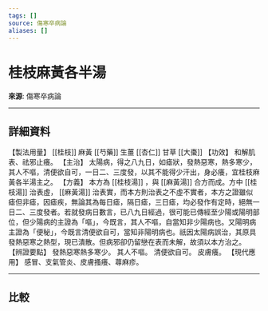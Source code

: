 ```yaml
---
tags: []
source: 傷寒卒病論
aliases: []
---
```


# 桂枝麻黃各半湯

**來源**: 傷寒卒病論  

---

## 詳細資料
【製法用量】 [[桂枝]] 麻黃 [[芍藥]] 生薑 [[杏仁]] 甘草 [[大棗]] 【功效】
和解肌表、祛邪止癢。
【主治】
太陽病，得之八九日，如瘧狀，發熱惡寒，熱多寒少，其人不嘔，清便欲自可，一日二、三度發，以其不能得少汗出，身必癢，宜桂枝麻黃各半湯主之。
【方義】
本方為 [[桂枝湯]] ，與 [[麻黃湯]] 合方而成。方中 [[桂枝湯]] 治表虛， [[麻黃湯]] 治表實，而本方則治表之不虛不實者，本方之證雖似瘧但非瘧，因瘧疾，無論其為每日瘧，隔日瘧，三日瘧，均必發作有定時，絕無一日二、三度發者。若就發病日數言，已八九日經過，很可能已傳經至少陽或陽明部位，但少陽病的主證為「嘔」，今既言，其人不嘔，自當知非少陽病也。又陽明病主證為「便秘」，今既言清便欲自可，當知非陽明病也。祇因太陽病誤治，其原具發熱惡寒之熱型，現已潰散。但病邪卻仍留戀在表而未解，故須以本方治之。
【辨證要點】
發熱惡寒熱多寒少。
其人不嘔。
清便欲自可。
皮膚癢。
【現代應用】
感冒、支氣管炎、皮膚搔癢、蕁麻疹。

---

## 比較
